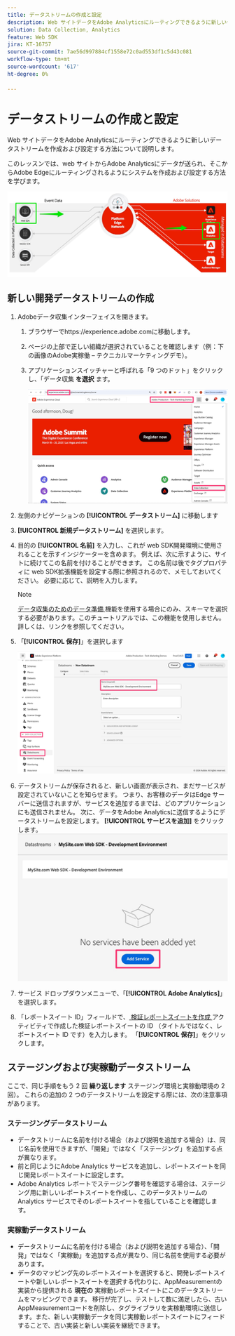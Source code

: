 ```yaml
---
title: データストリームの作成と設定
description: Web サイトデータをAdobe Analyticsにルーティングできるように新しいデータストリームを作成および設定する方法について説明します。
solution: Data Collection, Analytics
feature: Web SDK
jira: KT-16757
source-git-commit: 7ae56d997884cf1558e72c0ad553df1c5d43c081
workflow-type: tm+mt
source-wordcount: '617'
ht-degree: 0%

---
```



# データストリームの作成と設定

Web サイトデータをAdobe Analyticsにルーティングできるように新しいデータストリームを作成および設定する方法について説明します。

このレッスンでは、web サイトからAdobe Analyticsにデータが送られ、そこからAdobe Edgeにルーティングされるようにシステムを作成および設定する方法を学びます。

![ アーキテクチャ図 ](assets/architecture_diagram.jpg)

## 新しい開発データストリームの作成

1. Adobeデータ収集インターフェイスを開きます。
   1. ブラウザーでhttps://experience.adobe.comに移動します。
   1. ページの上部で正しい組織が選択されていることを確認します（例：下の画像のAdobe実稼働 – テクニカルマーケティングデモ）。
   1. アプリケーションスイッチャーと呼ばれる「9 つのドット」をクリックし、「データ収集 **を選択** ます。

      ![ データ収集に移動 ](assets/navigate-to-data-collection.jpg)

1. 左側のナビゲーションの **[!UICONTROL データストリーム]** に移動します
1. **[!UICONTROL 新規データストリーム]** を選択します。
1. 目的の **[!UICONTROL 名前]** を入力し、これが web SDK開発環境に使用されることを示すインジケーターを含めます。 例えば、次に示すように、サイトに続けてこの名前を付けることができます。 この名前は後でタグプロパティに web SDK拡張機能を設定する際に参照されるので、メモしておいてください。 必要に応じて、説明を入力します。

   >[!NOTE]
   >
   >[ データ収集のためのデータ準備 ](https://experienceleague.adobe.com/en/docs/platform-learn/data-collection/edge-network/data-prep) 機能を使用する場合にのみ、スキーマを選択する必要があります。このチュートリアルでは、この機能を使用しません。 詳しくは、リンクを参照してください。

1. 「**[!UICONTROL 保存]**」を選択します

   ![ データストリームの作成 ](assets/create-new-datastream.jpg)

1. データストリームが保存されると、新しい画面が表示され、まだサービスが設定されていないことを知らせます。 つまり、お客様のデータはEdge サーバーに送信されますが、サービスを追加するまでは、どのアプリケーションにも送信されません。 次に、データをAdobe Analyticsに送信するようにデータストリームを設定します。 **[!UICONTROL サービスを追加]** をクリックします。
   ![ サービスを追加 ](assets/datastream-add-service.jpg)
1. サービス ドロップダウンメニューで、「**[!UICONTROL Adobe Analytics]**」を選択します。
1. 「レポートスイート ID」フィールドで、[ 検証レポートスイートを作成 ](create-a-validation-report-suite.md) アクティビティで作成した検証レポートスイートの ID （タイトルではなく、レポートスイート ID です）を入力します。 「**[!UICONTROL 保存]**」をクリックします。

## ステージングおよび実稼動データストリーム

ここで、同じ手順をもう 2 回 **繰り返します** ステージング環境と実稼動環境の 2 回）。 これらの追加の 2 つのデータストリームを設定する際には、次の注意事項があります。

### ステージングデータストリーム

* データストリームに名前を付ける場合（および説明を追加する場合）は、同じ名前を使用できますが、「開発」ではなく「ステージング」を追加する点が異なります。
* 前と同じようにAdobe Analytics サービスを追加し、レポートスイートを同じ開発レポートスイートに設定します。
* Adobe Analytics レポートでステージング番号を確認する場合は、ステージング用に新しいレポートスイートを作成し、このデータストリームの Analytics サービスでそのレポートスイートを指していることを確認します。

### 実稼動データストリーム

* データストリームに名前を付ける場合（および説明を追加する場合）、「開発」ではなく「実稼動」を追加する点が異なり、同じ名前を使用する必要があります。
* データのマッピング先のレポートスイートを選択すると、開発レポートスイートや新しいレポートスイートを選択する代わりに、AppMeasurementの実装から提供される **現在の** 実稼動レポートスイートにこのデータストリームをマッピングできます。 移行が完了し、テストして数に満足したら、古いAppMeasurementコードを削除し、タグライブラリを実稼動環境に送信します。また、新しい実稼動データを同じ実稼動レポートスイートにフィードすることで、古い実装と新しい実装を継続できます。
